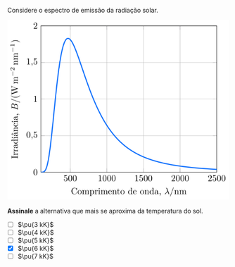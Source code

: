 Considere o espectro de emissão da radiação solar.

![Irradiância por comprimento de onda](1A08-1P.svg)

**Assinale** a alternativa que mais se aproxima da temperatura do sol.

- [ ] $\pu{3 kK}$
- [ ] $\pu{4 kK}$
- [ ] $\pu{5 kK}$
- [x] $\pu{6 kK}$
- [ ] $\pu{7 kK}$
